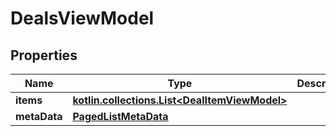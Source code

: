 
# DealsViewModel

## Properties
Name | Type | Description | Notes
------------ | ------------- | ------------- | -------------
**items** | [**kotlin.collections.List&lt;DealItemViewModel&gt;**](DealItemViewModel.md) |  |  [optional]
**metaData** | [**PagedListMetaData**](PagedListMetaData.md) |  |  [optional]



